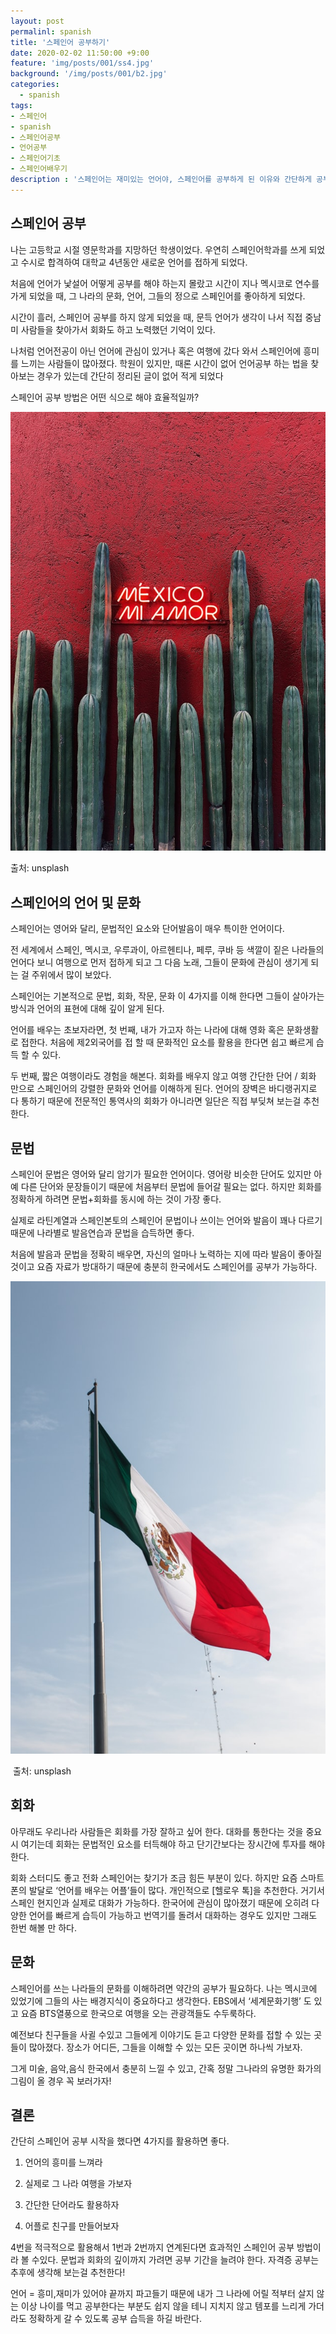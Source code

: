 ```yaml
---
layout: post
permalinl: spanish
title: '스페인어 공부하기'
date: 2020-02-02 11:50:00 +9:00
feature: 'img/posts/001/ss4.jpg'
background: '/img/posts/001/b2.jpg'
categories:
  - spanish
tags:
- 스페인어
- spanish
- 스페인어공부
- 언어공부
- 스페인어기초
- 스페인어배우기
description : '스페인어는 재미있는 언어야, 스페인어를 공부하게 된 이유와 간단하게 공부하는 법을 나열.'
---
```


## 스페인어 공부

나는 고등학교 시절 영문학과를 지망하던 학생이었다. 우연히 스페인어학과를 쓰게 되었고 수시로 합격하여 대학교 4년동안 새로운 언어를 접하게 되었다.

처음에 언어가 낯설어 어떻게 공부를 해야 하는지 몰랐고 시간이 지나 멕시코로 연수를 가게 되었을 때, 그 나라의 문화, 언어, 그들의 정으로 스페인어를 좋아하게 되었다.

시간이 흘러, 스페인어 공부를 하지 않게 되었을 때, 문득 언어가 생각이 나서 직접 중남미 사람들을 찾아가서 회화도 하고 노력했던 기억이 있다.

나처럼 언어전공이 아닌 언어에 관심이 있거나 혹은 여행에 갔다 와서 스페인어에 흥미를 느끼는 사람들이 많아졌다. 학원이 있지만, 때론 시간이 없어 언어공부 하는 법을 찾아보는 경우가 있는데 간단히 정리된 글이 없어 적게 되었다

스페인어 공부 방법은 어떤 식으로 해야 효율적일까?



![멕시코](/img/posts/001/p1.jpg)

   출처: unsplash

##  스페인어의 언어 및 문화

스페인어는 영어와 달리, 문법적인 요소와 단어발음이 매우 특이한 언어이다.

전 세계에서 스페인, 멕시코, 우루과이, 아르헨티나, 페루, 쿠바 등 색깔이 짙은 나라들의 언어다 보니 여행으로 먼저 접하게 되고 그 다음 노래, 그들이 문화에 관심이 생기게 되는 걸 주위에서 많이 보았다.

스페인어는 기본적으로 문법, 회화, 작문, 문화 이 4가지를 이해 한다면 그들이 살아가는 방식과 언어의 표현에 대해 깊이 알게 된다.

언어를 배우는 초보자라면, 첫 번째, 내가 가고자 하는 나라에 대해 영화 혹은 문화생활로 접한다. 처음에 제2외국어를 접 할 때 문화적인 요소를 활용을 한다면 쉽고 빠르게 습득 할 수 있다.

두 번째, 짧은 여행이라도 경험을 해본다. 회화를 배우지 않고 여행 간단한 단어 / 회화 만으로 스페인어의 강렬한 문화와 언어를 이해하게 된다. 언어의 장벽은 바디랭귀지로 다 통하기 때문에 전문적인 통역사의 회화가 아니라면 일단은 직접 부딪쳐 보는걸 추천한다.



##  문법

스페인어 문법은 영어와 달리 암기가 필요한 언어이다. 영어랑 비슷한 단어도 있지만 아예 다른 단어와 문장들이기 때문에 처음부터 문법에 들어갈 필요는 없다. 하지만 회화를 정확하게 하려면 문법+회화를 동시에 하는 것이 가장 좋다.

실제로 라틴계열과 스페인본토의 스페인어 문법이나 쓰이는 언어와 발음이 꽤나 다르기 때문에 나라별로 발음연습과 문법을 습득하면 좋다.

처음에 발음과 문법을 정확히 배우면, 자신의 얼마나 노력하는 지에 따라 발음이 좋아질 것이고 요즘 자료가 방대하기 때문에 충분히 한국에서도 스페인어를 공부가 가능하다.



![멕시코](/img/posts/001/p2.jpg)

​    출처: unsplash

##  회화

아무래도 우리나라 사람들은 회화를 가장 잘하고 싶어 한다. 대화를 통한다는 것을 중요시 여기는데 회화는 문법적인 요소를 터득해야 하고 단기간보다는 장시간에 투자를 해야 한다.

회화 스터디도 좋고 전화 스페인어는 찾기가 조금 힘든 부분이 있다. 하지만 요즘 스마트 폰의 발달로 ‘언어를 배우는 어플’들이 많다. 개인적으로 [헬로우 톡]을 추천한다. 거기서 스페인 현지인과 실제로 대화가 가능하다. 한국어에 관심이 많아졌기 때문에 오히려 다양한 언어를 빠르게 습득이 가능하고 번역기를 돌려서 대화하는 경우도 있지만 그래도 한번 해볼 만 하다.



##  문화

스페인어를 쓰는 나라들의 문화를 이해하려면 약간의 공부가 필요하다. 나는 멕시코에 있었기에 그들의 사는 배경지식이 중요하다고 생각한다. EBS에서 ‘세계문화기행’ 도 있고 요즘 BTS열풍으로 한국으로 여행을 오는 관광객들도 수두룩하다.

예전보다 친구들을 사귈 수있고 그들에게 이야기도 듣고 다양한 문화를 접할 수 있는 곳들이 많아졌다. 장소가 어디든, 그들을 이해할 수 있는 모든 곳이면 하나씩 가보자.

그게 미술, 음악,음식 한국에서 충분히 느낄 수 있고, 간혹 정말 그나라의 유명한 화가의 그림이 올 경우 꼭 보러가자!



## 결론

간단히 스페인어 공부 시작을 했다면 4가지를 활용하면 좋다.

1)   언어의 흥미를 느껴라

2)   실제로 그 나라 여행을 가보자

3)   간단한 단어라도 활용하자

4)   어플로 친구를 만들어보자

4번을 적극적으로 활용해서 1번과 2번까지 연계된다면 효과적인 스페인어 공부 방법이라 볼 수있다. 문법과 회화의 깊이까지 가려면 공부 기간을 늘려야 한다. 자격증 공부는 추후에 생각해 보는걸 추천한다!

언어 = 흥미,재미가 있어야 끝까지 파고들기 때문에 내가 그 나라에 어릴 적부터 살지 않는 이상 나이를 먹고 공부한다는 부분도 쉽지 않을 테니 지치지 않고 템포를 느리게 가더라도 정확하게 갈 수 있도록 공부 습득을 하길 바란다.
